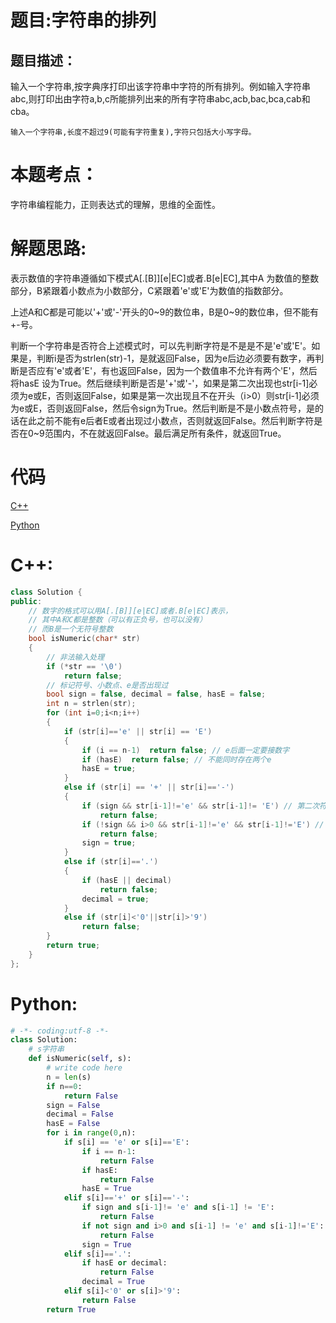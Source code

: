 # 题目:字符串的排列
## 题目描述：
输入一个字符串,按字典序打印出该字符串中字符的所有排列。例如输入字符串abc,则打印出由字符a,b,c所能排列出来的所有字符串abc,acb,bac,bca,cab和cba。

```
输入一个字符串,长度不超过9(可能有字符重复),字符只包括大小写字母。
```
# 本题考点：
  
  字符串编程能力，正则表达式的理解，思维的全面性。
  
# 解题思路:
  
  表示数值的字符串遵循如下模式A[.[B]][e|EC]或者.B[e|EC],其中A 为数值的整数部分，B紧跟着小数点为小数部分，C紧跟着'e'或'E'为数值的指数部分。
  
  上述A和C都是可能以'+'或'-'开头的0~9的数位串，B是0~9的数位串，但不能有+-号。
  
  判断一个字符串是否符合上述模式时，可以先判断字符是不是是不是'e'或'E'。如果是，判断i是否为strlen(str)-1，是就返回False，因为e后边必须要有数字，再判断是否应有'e'或者'E'，有也返回False，因为一个数值串不允许有两个'E'，然后将hasE 设为True。然后继续判断是否是'+'或'-'，如果是第二次出现也str[i-1]必须为e或E，否则返回False，如果是第一次出现且不在开头（i>0）则str[i-1]必须为e或E，否则返回False，然后令sign为True。然后判断是不是小数点符号，是的话在此之前不能有e后者E或者出现过小数点，否则就返回False。然后判断字符是否在0~9范围内，不在就返回False。最后满足所有条件，就返回True。
# 代码

[C++](./StringPermutation.cpp)

[Python](./StringPermutation.py)

# C++: 
```c++
class Solution {
public:
    // 数字的格式可以用A[.[B]][e|EC]或者.B[e|EC]表示，
    // 其中A和C都是整数（可以有正负号，也可以没有）
    // 而B是一个无符号整数
    bool isNumeric(char* str)
    {
        // 非法输入处理
        if (*str == '\0')
            return false;
        // 标记符号、小数点、e是否出现过
        bool sign = false, decimal = false, hasE = false;
        int n = strlen(str);
        for (int i=0;i<n;i++)
        {
            if (str[i]=='e' || str[i] == 'E')
            {
                if (i == n-1)  return false; // e后面一定要接数字
                if (hasE)  return false; // 不能同时存在两个e
                hasE = true;
            }
            else if (str[i] == '+' || str[i]=='-')
            {
                if (sign && str[i-1]!='e' && str[i-1]!= 'E') // 第二次符号出现必须接在e之后
                    return false;
                if (!sign && i>0 && str[i-1]!='e' && str[i-1]!='E') // 第一次出现'+''-'符号且不在字符串开头 则必须出现在e之后
                    return false;
                sign = true;
            }
            else if (str[i]=='.')
            {
                if (hasE || decimal)
                    return false;
                decimal = true;
            }
            else if (str[i]<'0'||str[i]>'9')
                return false;
        }
        return true;
    }
};
```
# Python:
```python
# -*- coding:utf-8 -*-
class Solution:
    # s字符串
    def isNumeric(self, s):
        # write code here
        n = len(s)
        if n==0:
            return False
        sign = False
        decimal = False
        hasE = False
        for i in range(0,n):
            if s[i] == 'e' or s[i]=='E':
                if i == n-1:
                    return False
                if hasE:
                    return False
                hasE = True
            elif s[i]=='+' or s[i]=='-':
                if sign and s[i-1]!= 'e' and s[i-1] != 'E':
                    return False
                if not sign and i>0 and s[i-1] != 'e' and s[i-1]!='E':
                    return False
                sign = True
            elif s[i]=='.':
                if hasE or decimal:
                    return False
                decimal = True
            elif s[i]<'0' or s[i]>'9':
                return False
        return True
```

